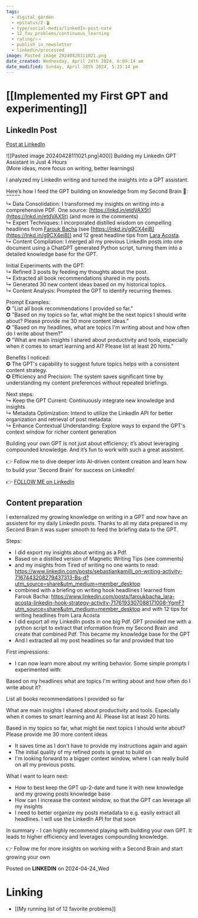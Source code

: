 ```yaml
---
tags:
  - digital_garden
  - epstatus/2-🪴
  - type/social-media/linkedIn-post-note
  - 12_fav_problems/continuous_learning
  - rating/⭐️⭐️
  - publish_in_newsletter
  - linkedin/processed
image: Pasted image 20240428111021.png
date_created: Wednesday, April 24th 2024, 6:09:14 am
date_modified: Sunday, April 28th 2024, 5:23:14 pm
---
```

# [[Implemented my First GPT and experimenting]]
## LinkedIn Post
[Post at LinkedIn](https://www.linkedin.com/posts/sebastiankamilli_building-my-linkedin-gpt-assistant-in-just-activity-7188793790793420800-xC7y?utm_source=share&utm_medium=member_desktop)

![[Pasted image 20240428111021.png|400]]
Building my LinkedIn GPT Assistant in Just 4 Hours  
(More ideas, more focus on writing, better learnings)  
  
I analyzed my LinkedIn writing and turned the insights into a GPT assistant.  
  
Here’s how I feed the GPT building on knowledge from my Second Brain 🧠:  
‾‾‾‾‾  
↳ Data Consolidation: I transformed my insights on writing into a comprehensive PDF. One source: [https://lnkd.in/etdVAX5t](https://lnkd.in/etdVAX5t) (and more in the comments)  
↳ Expert Techniques: I incorporated distilled wisdom on compelling headlines from [](https://www.linkedin.com/in/ACoAABclmtIBHAAZrelpMgO7x8XC7gFO8dzuQeQ)[Farouk Bacha](https://www.linkedin.com/in/faroukbacha/) (see [https://lnkd.in/g9CX4ejB](https://lnkd.in/g9CX4ejB)) and 12 great headline tips from [](https://www.linkedin.com/in/ACoAADf4bgUB_SYYxrCCxXN6bqAhLp0S6YOWpWU)[Lara Acosta](https://www.linkedin.com/in/laraacostar/).  
↳ Content Compilation: I merged all my previous LinkedIn posts into one document using a ChatGPT generated Python script, turning them into a detailed knowledge base for the GPT.  
  
Initial Experiments with the GPT:  
↳ Refined 3 posts by feeding my thoughts about the post.  
↳ Extracted all book recommendations shared in my posts.  
↳ Generated 30 new content ideas based on my historical topics.  
↳ Content Analysis: Prompted the GPT to identify recurring themes.  
  
Prompt Examples:  
✪ "List all book recommendations I provided so far."  
✪ "Based on my topics so far, what might be the next topics I should write about? Please provide me 30 more content ideas."  
✪ "Based on my headlines, what are topics I'm writing about and how often do I write about them?"  
✪ "What are main insights I shared about productivity and tools, especially when it comes to smart learning and AI? Please list at least 20 hints."  

Benefits I noticed:  
✪ The GPT's capability to suggest future topics helps with a consistent content strategy.  
✪ Efficiency and Precision: The system saves significant time by understanding my content preferences without repeated briefings.  
  
Next steps:  
↳ Keep the GPT Current: Continuously integrate new knowledge and insights  
↳ Metadata Optimization: Intend to utilize the LinkedIn API for better organization and retrieval of post metadata.  
↳ Enhance Contextual Understanding: Explore ways to expand the GPT's context window for richer content generation  
  
Building your own GPT is not just about efficiency; it’s about leveraging compounded knowledge. And it’s fun to work with such a great assistent.  
  
👉 Follow me to dive deeper into AI-driven content creation and learn how to build your 'Second Brain' for success on LinkedIn!

👉 [FOLLOW ME on LinkedIn](https://www.linkedin.com/comm/mynetwork/discovery-see-all?usecase=PEOPLE_FOLLOWS&followMember=sebastiankamilli)

## Content preparation
I externalized my growing knowledge on writing in a GPT and now have an assistent for my daily LinkedIn posts. Thanks to  all my data prepared in my Second Brain it was super smooth to feed the briefing data to the GPT. 

Steps:
+ I did export my insights about writing as a Pdf. 
+ Based on a distilled version of Magnetic Writing Tips (see comments)
+ and my insights from Tired of writing no one wants to read: https://www.linkedin.com/posts/sebastiankamilli_on-writing-activity-7167443208279437313-Bs-d?utm_source=share&utm_medium=member_desktop
+ combined with a briefing on writing hook headlines I learned from Farouk Bacha: https://www.linkedin.com/posts/faroukbacha_lara-acosta-linkedin-hook-strategy-activity-7176193307088171008-YgmF?utm_source=share&utm_medium=member_desktop and with 12 tips for writing headlines from Lara Acosta
+ I did export all my LinkedIn posts in one big Pdf. GPT provided me with a python script to extract that information from my Second Brain and create that combined Pdf. This became my knowledge base for the GPT 
+ And I extracted all my post headlines so far and provided that too

First impressions:
+ I can now learn more about my writing behavior. Some simple prompts I experimented with:

Based on my headlines what are topics I'm writing about and how often do I write about it?

List all books recommendations I provided so far

What are main insights I shared about productivity and tools. Especially when it comes to smart learning and AI. Please list at least 20 hints.

Based in my topics so far, what might be next topics I should write about? Please provide me 30 more content ideas

+ It saves time as I don't have to provide my instructions again and again
+ The initial quality of my refined posts is great to build on
+ I'm looking forward to a bigger context window, where I can really build on all my previous posts. 

What I want to learn next:
+ How to best keep the GPT up-2-date and tune it with new knowledge and my growing posts knowledge base
+ How can I increase the context window, so that the GPT can leverage all my insights
+ I need to better organize my posts metadata to e.g. easily extract all headlines. I will use the LinkedIn API for that soon

In summary - I can highly recommend playing with building your own GPT. It leads to higher efficiency and leverages compounding knowledge.

👉 Follow me for more insights on working with a Second Brain and start growing your own

Posted on **LINKEDIN** on 2024-04-24_Wed
# Linking
+ [[My running list of 12 favorite problems]]